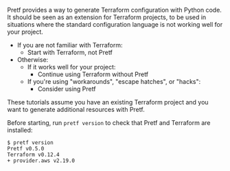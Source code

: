 Pretf provides a way to generate Terraform configuration with Python code. It should be seen as an extension for Terraform projects, to be used in situations where the standard configuration language is not working well for your project.

* If you are not familiar with Terraform:
    * Start with Terraform, not Pretf
* Otherwise:
    * If it works well for your project:
        * Continue using Terraform without Pretf
    * If you're using "workarounds", "escape hatches", or "hacks":
        * Consider using Pretf

These tutorials assume you have an existing Terraform project and you want to generate additional resources with Pretf.

Before starting, run `pretf version` to check that Pretf and Terraform are installed:

```shell
$ pretf version
Pretf v0.5.0
Terraform v0.12.4
+ provider.aws v2.19.0
```
